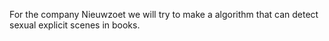 For the company Nieuwzoet we will try to make a algorithm that can detect sexual explicit scenes in books.